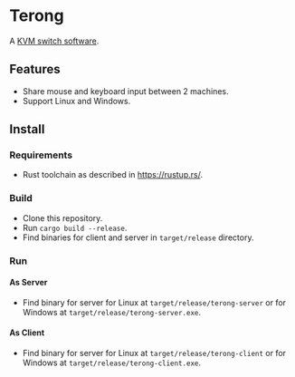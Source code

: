# Terong

A [KVM switch software](https://en.wikipedia.org/wiki/KVM_switch).

## Features

- Share mouse and keyboard input between 2 machines.
- Support Linux and Windows.

## Install

### Requirements

- Rust toolchain as described in https://rustup.rs/.

### Build

- Clone this repository.
- Run `cargo build --release`.
- Find binaries for client and server in `target/release` directory.

### Run

#### As Server

- Find binary for server for Linux at `target/release/terong-server`
or for Windows at `target/release/terong-server.exe`.

<!-- todo(kfj): describe how to set params for tls cert -->

#### As Client

- Find binary for server for Linux at `target/release/terong-client`
or for Windows at `target/release/terong-client.exe`.

<!-- todo(kfj): describe how to set server address -->

<!-- todo(kfj): describe how to set params for tls cert -->
